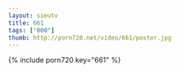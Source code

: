 ```yaml
--- 
layout: sieutv
title: 661
tags: ["000"]
thumb: http://porn720.net/video/661/poster.jpg
---
```

{% include porn720 key="661" %} 
